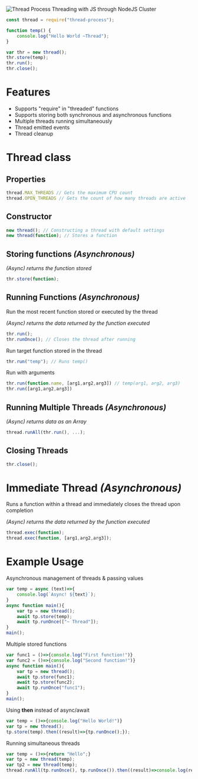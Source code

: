 ![Thread Process](https://github.com/PotatoParser/threadProcess/blob/master/thread-process.png?raw=true)
Threading with JS through NodeJS Cluster
```javascript
const thread = require("thread-process");

function temp() {
    console.log("Hello World ~Thread");
}

var thr = new thread();
thr.store(temp);
thr.run();
thr.close();
```
# Features
+ Supports "require" in "threaded" functions
+ Supports storing both synchronous and asynchronous functions
+ Multiple threads running simultaneously
+ Thread emitted events
+ Thread cleanup

# Thread class
## Properties
```javascript
thread.MAX_THREADS // Gets the maximum CPU count
thread.OPEN_THREADS // Gets the count of how many threads are active
```
## Constructor
```javascript
new thread(); // Constructing a thread with default settings
new thread(function); // Stores a function
```
## Storing functions *(Asynchronous)*
*(Async) returns the function stored*
```javascript
thr.store(function);
```
## Running Functions *(Asynchronous)*
Run the most recent function stored or executed by the thread

*(Async) returns the data returned by the function executed*
```javascript
thr.run();
thr.runOnce(); // Closes the thread after running
```
Run target function stored in the thread
```javascript
thr.run("temp"); // Runs temp()
```
Run with arguments
```javascript
thr.run(function.name, [arg1,arg2,arg3]) // temp(arg1, arg2, arg3)
thr.run([arg1,arg2,arg3])
```
## Running Multiple Threads *(Asynchronous)*

*(Async) returns data as an Array*
```javascript
thread.runAll(thr.run(), ...);
```
## Closing Threads
```javascript
thr.close();
```
# Immediate Thread *(Asynchronous)*
Runs a function within a thread and immediately closes the thread upon completion

*(Async) returns the data returned by the function executed*
```javascript
thread.exec(function);
thread.exec(function, [arg1,arg2,arg3]);
```
# Example Usage
Asynchronous management of threads & passing values
```javascript
var temp = async (text)=>{
    console.log(`Async! ${text}`);
}
async function main(){
    var tp = new thread();
    await tp.store(temp);
    await tp.runOnce(["~ Thread"]);
}
main();
```
Multiple stored functions
```javascript
var func1 = ()=>{console.log("First function!")}
var func2 = ()=>{console.log("Second function!")}
async function main(){
    var tp = new thread();
    await tp.store(func1);
    await tp.store(func2);
    await tp.runOnce("func1");
}
main();
```
Using **then** instead of async/await
```javascript
var temp = ()=>{console.log("Hello World!")}
var tp = new thread();
tp.store(temp).then((result)=>{tp.runOnce();});
```
Running simultaneous threads
```javascript
var temp = ()=>{return "Hello";}
var tp = new thread(temp);
var tp2 = new thread(temp);
thread.runAll(tp.runOnce(), tp.runOnce()).then((result)=>console.log(result));
```
